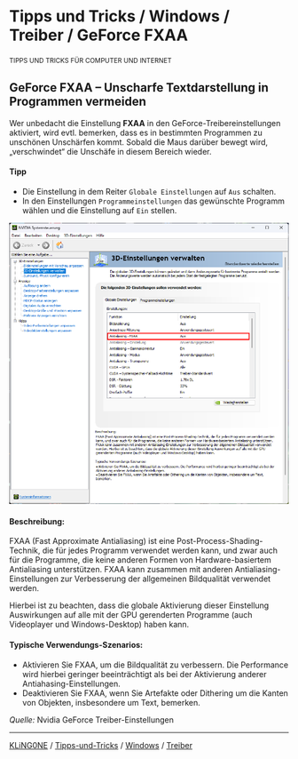 # Tipps und Tricks / Windows / Treiber / GeForce FXAA
<small>TIPPS UND TRICKS FÜR COMPUTER UND INTERNET</small>

## GeForce FXAA – Unscharfe Textdarstellung in Programmen vermeiden

Wer unbedacht die Einstellung **FXAA** in den GeForce-Treibereinstellungen aktiviert, wird evtl. bemerken, dass es in bestimmten Programmen zu unschönen Unschärfen kommt. Sobald die Maus darüber bewegt wird, „verschwindet“ die Unschäfe in diesem Bereich wieder.

#### Tipp
* Die Einstellung in dem Reiter ``Globale Einstellungen`` auf ``Aus`` schalten.
* In den Einstellungen ``Programmeinstellungen`` das gewünschte Programm wählen und die Einstellung auf ``Ein`` stellen.

![Screenshot: GeForce FXAA](img/Screenshot-GeForce-FXAA.png "Screenshot: GeForce FXAA")

#### Beschreibung:
FXAA (Fast Approximate Antialiasing) ist eine Post-Process-Shading-Technik, die für jedes Programm verwendet werden kann, und zwar auch für die Programme, die keine anderen Formen von Hardware-basiertem Antialiasing unterstützen. FXAA kann zusammen mit anderen Antialiasing-Einstellungen zur Verbesserung der allgemeinen Bildqualität verwendet werden.

Hierbei ist zu beachten, dass die globale Aktivierung dieser Einstellung Auswirkungen auf alle mit der GPU gerenderten Programme (auch Videoplayer und Windows-Desktop) haben kann.

#### Typische Verwendungs-Szenarios:
* Aktivieren Sie FXAA, um die Bildqualität zu verbessern. Die Performance wird hierbei geringer beeinträchtigt als bei der Aktivierung anderer Antiahasing-Einstellungen.
* Deaktivieren Sie FXAA, wenn Sie Artefakte oder Dithering um die Kanten von Objekten, insbesondere um Text, bemerken. 

*Quelle:* Nvidia GeForce Treiber-Einstellungen

---

[KLiNG0NE](https://github.com/KLiNG0NE/) / [Tipps-und-Tricks](https://github.com/KLiNG0NE/Tipps-und-Tricks) / [Windows](../README.md) / [Treiber](README.md)
